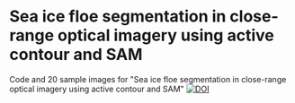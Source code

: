 # Sea ice floe segmentation in close-range optical imagery using active contour and SAM
Code and 20 sample images for "Sea ice floe segmentation in close-range optical imagery using active contour and SAM"
[![DOI](https://zenodo.org/badge/973919943.svg)](https://doi.org/10.5281/zenodo.15293762)
